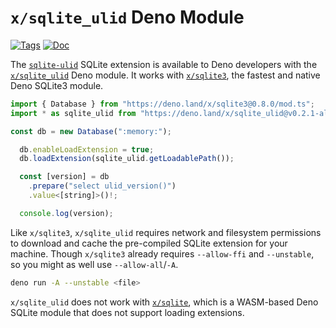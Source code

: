 <!--- Generated with the deno_generate_package.sh script, don't edit by hand! -->

# `x/sqlite_ulid` Deno Module

[![Tags](https://img.shields.io/github/release/asg017/sqlite-ulid)](https://github.com/asg017/sqlite-ulid/releases)
[![Doc](https://doc.deno.land/badge.svg)](https://doc.deno.land/https/deno.land/x/sqlite-ulid@0.2.1-alpha.4/mod.ts)

The [`sqlite-ulid`](https://github.com/asg017/sqlite-ulid) SQLite extension is available to Deno developers with the [`x/sqlite_ulid`](https://deno.land/x/sqlite_ulid) Deno module. It works with [`x/sqlite3`](https://deno.land/x/sqlite3), the fastest and native Deno SQLite3 module.

```js
import { Database } from "https://deno.land/x/sqlite3@0.8.0/mod.ts";
import * as sqlite_ulid from "https://deno.land/x/sqlite_ulid@v0.2.1-alpha.4/mod.ts";

const db = new Database(":memory:");

  db.enableLoadExtension = true;
  db.loadExtension(sqlite_ulid.getLoadablePath());

  const [version] = db
    .prepare("select ulid_version()")
    .value<[string]>()!;

  console.log(version);

```

Like `x/sqlite3`, `x/sqlite_ulid` requires network and filesystem permissions to download and cache the pre-compiled SQLite extension for your machine. Though `x/sqlite3` already requires `--allow-ffi` and `--unstable`, so you might as well use `--allow-all`/`-A`.

```bash
deno run -A --unstable <file>
```

`x/sqlite_ulid` does not work with [`x/sqlite`](https://deno.land/x/sqlite@v3.7.0), which is a WASM-based Deno SQLite module that does not support loading extensions.
